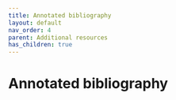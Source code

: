 ```yaml
---
title: Annotated bibliography
layout: default
nav_order: 4
parent: Additional resources
has_children: true
---
```


# Annotated bibliography

